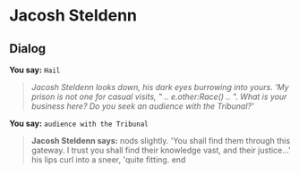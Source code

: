 # Jacosh Steldenn





## Dialog

**You say:** `Hail`



>*Jacosh Steldenn looks down, his dark eyes burrowing into yours.  'My prison is not one for casual visits, " .. e.other:Race() .. ".  What is your business here?  Do you seek an audience with the Tribunal?'*

**You say:** `audience with the Tribunal`



>**Jacosh Steldenn says:** nods slightly.  'You shall find them through this gateway.  I trust you shall find their knowledge vast, and their justice...' his lips curl into a sneer, 'quite fitting.
end
